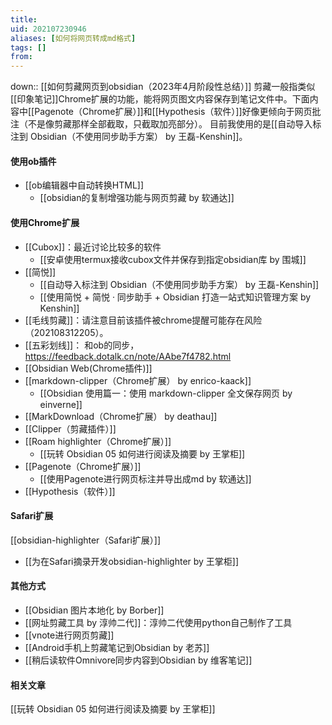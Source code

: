```yaml
---
title: 
uid: 202107230946
aliases: [如何将网页转成md格式]
tags: []
from: 
---
```

down:: [[如何剪藏网页到obsidian（2023年4月阶段性总结）]]
剪藏一般指类似[[印象笔记]]Chrome扩展的功能，能将网页图文内容保存到笔记文件中。下面内容中[[Pagenote（Chrome扩展）]]和[[Hypothesis（软件）]]好像更倾向于网页批注（不是像剪藏那样全部截取，只截取加亮部分）。
目前我使用的是[[自动导入标注到 Obsidian（不使用同步助手方案） by 王磊-Kenshin]]。

#### 使用ob插件
- [[ob编辑器中自动转换HTML]]
	- [[obsidian的复制增强功能与网页剪藏 by 软通达]]

#### 使用Chrome扩展
- [[Cubox]]：最近讨论比较多的软件
	- [[安卓使用termux接收cubox文件并保存到指定obsidian库 by 围城]]
- [[简悦]]
	- [[自动导入标注到 Obsidian（不使用同步助手方案） by 王磊-Kenshin]]
	- [[使用简悦 + 简悦 · 同步助手 + Obsidian 打造一站式知识管理方案 by Kenshin]]
- [[毛线剪藏]]：请注意目前该插件被chrome提醒可能存在风险（202108312205）。
- [[五彩划线]]： 和ob的同步，  https://feedback.dotalk.cn/note/AAbe7f4782.html 
- [[Obsidian Web(Chrome插件)]]
- [[markdown-clipper（Chrome扩展） by enrico-kaack]]
	- [[Obsidian 使用篇一：使用 markdown-clipper 全文保存网页 by einverne]]
- [[MarkDownload（Chrome扩展） by deathau]]
- [[Clipper（剪藏插件）]]
- [[Roam highlighter（Chrome扩展）]]
	- [[玩转 Obsidian 05 如何进行阅读及摘要  by 王掌柜]]
- [[Pagenote（Chrome扩展）]]
	- [[使用Pagenote进行网页标注并导出成md by 软通达]]
- [[Hypothesis（软件）]]


#### Safari扩展
[[obsidian-highlighter（Safari扩展）]]
- [[为在Safari摘录开发obsidian-highlighter by 王掌柜]]

#### 其他方式
- [[Obsidian 图片本地化 by Borber]]
- [[网址剪藏工具 by 淳帅二代]]：淳帅二代使用python自己制作了工具
- [[vnote进行网页剪藏]]
- [[Android手机上剪藏笔记到Obsidian by 老苏]]
- [[稍后读软件Omnivore同步内容到Obsidian by 维客笔记]]

#### 相关文章
[[玩转 Obsidian 05 如何进行阅读及摘要  by 王掌柜]]